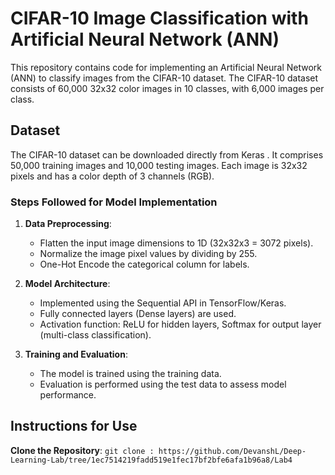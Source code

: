 # CIFAR-10 Image Classification with Artificial Neural Network (ANN)

This repository contains code for implementing an Artificial Neural Network (ANN) to classify images from the CIFAR-10 dataset. The CIFAR-10 dataset consists of 60,000 32x32 color images in 10 classes, with 6,000 images per class. 

## Dataset

The CIFAR-10 dataset can be downloaded directly from Keras . It comprises 50,000 training images and 10,000 testing images. Each image is 32x32 pixels and has a color depth of 3 channels (RGB).

### Steps Followed for Model Implementation

1. **Data Preprocessing**:
   - Flatten the input image dimensions to 1D (32x32x3 = 3072 pixels).
   - Normalize the image pixel values by dividing by 255.
   - One-Hot Encode the categorical column for labels.

2. **Model Architecture**:
   - Implemented using the Sequential API in TensorFlow/Keras.
   - Fully connected layers (Dense layers) are used.
   - Activation function: ReLU for hidden layers, Softmax for output layer (multi-class classification).

3. **Training and Evaluation**:
   - The model is trained using the training data.
   - Evaluation is performed using the test data to assess model performance.
   
## Instructions for Use

 **Clone the Repository**:
``` git clone : https://github.com/DevanshL/Deep-Learning-Lab/tree/1ec7514219fadd519e1fec17bf2bfe6afa1b96a8/Lab4 ```

